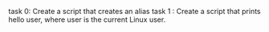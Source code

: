 task 0: Create a script that creates an alias
task 1 : Create a script that prints hello user, where user is the current Linux user.
